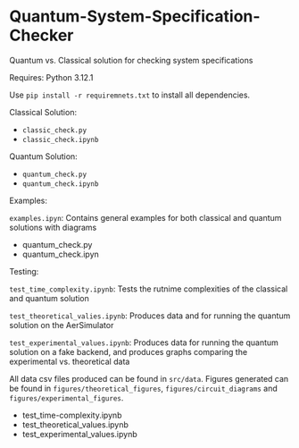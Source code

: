 # Quantum-System-Specification-Checker
Quantum vs. Classical solution for checking system specifications

Requires: Python 3.12.1

Use ```pip install -r requiremnets.txt``` to install all dependencies.

Classical Solution: 

- ```classic_check.py```
- ```classic_check.ipynb```
  

Quantum Solution:

- ```quantum_check.py```
- ```quantum_check.ipynb```

Examples:

```examples.ipyn```: Contains general examples for both classical and quantum solutions with diagrams
- quantum_check.py
- quantum_check.ipyn

Testing:

```test_time_complexity.ipynb```: Tests the rutnime complexities of the classical and quantum solution

```test_theoretical_valies.ipynb```: Produces data and for running the quantum solution on the AerSimulator

```test_experimental_values.ipynb```: Produces data for running the quantum solution on a fake backend, and produces graphs comparing the experimental vs. theoretical data

All data csv files produced can be found in ```src/data```. Figures generated can be found in ```figures/theoretical_figures```, ```figures/circuit_diagrams``` and ```figures/experimental_figures```.

- test_time-complexity.ipynb
- test_theoretical_values.ipynb
- test_experimental_values.ipynb